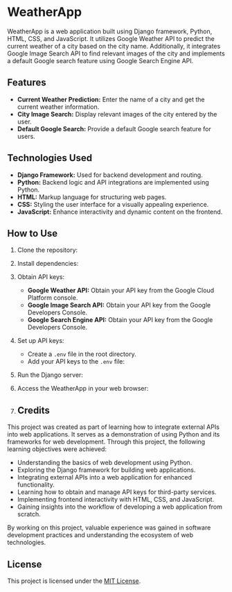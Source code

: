 # WeatherApp

WeatherApp is a web application built using Django framework, Python, HTML, CSS, and JavaScript. 
It utilizes Google Weather API to predict the current weather of a city based on the city name. Additionally, it integrates Google Image Search API to find relevant images of the city
and implements a default Google search feature using Google Search Engine API.

## Features

- **Current Weather Prediction:** Enter the name of a city and get the current weather information.
- **City Image Search:** Display relevant images of the city entered by the user.
- **Default Google Search:** Provide a default Google search feature for users.

## Technologies Used

- **Django Framework:** Used for backend development and routing.
- **Python:** Backend logic and API integrations are implemented using Python.
- **HTML:** Markup language for structuring web pages.
- **CSS:** Styling the user interface for a visually appealing experience.
- **JavaScript:** Enhance interactivity and dynamic content on the frontend.

## How to Use

1. Clone the repository:
2.  Install dependencies:

3. Obtain API keys:
   - **Google Weather API:** Obtain your API key from the Google Cloud Platform console.
   - **Google Image Search API:** Obtain your API key from the Google Developers Console.
   - **Google Search Engine API:** Obtain your API key from the Google Developers Console.

4. Set up API keys:
   - Create a `.env` file in the root directory.
   - Add your API keys to the `.env` file:


5. Run the Django server:
6. Access the WeatherApp in your web browser:

7. ## Credits

This project was created as part of learning how to integrate external APIs into web applications.
It serves as a demonstration of using Python and its frameworks for web development. Through this project, the following learning objectives were achieved:

- Understanding the basics of web development using Python.
- Exploring the Django framework for building web applications.
- Integrating external APIs into a web application for enhanced functionality.
- Learning how to obtain and manage API keys for third-party services.
- Implementing frontend interactivity with HTML, CSS, and JavaScript.
- Gaining insights into the workflow of developing a web application from scratch.

By working on this project, valuable experience was gained in software development practices and understanding the ecosystem of web technologies.


## License

This project is licensed under the [MIT License](LICENSE).



